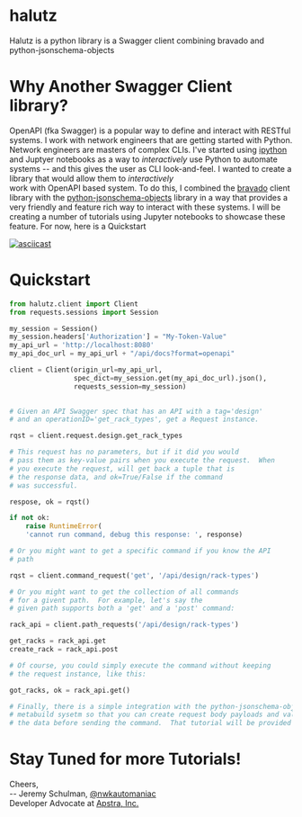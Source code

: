 # halutz
Halutz is a python library is a Swagger client combining bravado and python-jsonschema-objects 

# Why Another Swagger Client library?

OpenAPI (fka Swagger) is a popular way to define and interact with RESTful systems. I work with
network engineers that are getting started with Python.  Network engineers are masters of
complex CLIs.  I've started using [ipython](https://ipython.org/) and Juptyer notebooks
as a way to *interactively* use Python to automate systems -- and this gives the user
as CLI look-and-feel.  I wanted to create a library that would allow them to *interactively*  
work with OpenAPI based system.  To do this, I combined the [bravado](https://github.com/Yelp/bravado)
 client library with the [python-jsonschema-objects](https://github.com/cwacek/python-jsonschema-objects) library in a way that provides
a very friendly and feature rich way to interact with these systems.  I will be creating a number of
tutorials using Jupyter notebooks to showcase these feature.  For now, here is a Quickstart  

[![asciicast](https://asciinema.org/a/14.png)](https://asciinema.org/a/14)

# Quickstart

````python
from halutz.client import Client
from requests.sessions import Session

my_session = Session()
my_session.headers['Authorization'] = "My-Token-Value"
my_api_url = 'http://localhost:8080'
my_api_doc_url = my_api_url + "/api/docs?format=openapi"

client = Client(origin_url=my_api_url, 
                spec_dict=my_session.get(my_api_doc_url).json(),
                requests_session=my_session)
    

# Given an API Swagger spec that has an API with a tag='design'
# and an operationID='get_rack_types', get a Request instance.

rqst = client.request.design.get_rack_types

# This request has no parameters, but if it did you would
# pass them as key-value pairs when you execute the request.  When
# you execute the request, will get back a tuple that is  
# the response data, and ok=True/False if the command
# was successful.

respose, ok = rqst()

if not ok:
    raise RuntimeError(
    'cannot run command, debug this response: ', response)

# Or you might want to get a specific command if you know the API
# path

rqst = client.command_request('get', '/api/design/rack-types')

# Or you might want to get the collection of all commands
# for a givent path.  For example, let's say the
# given path supports both a 'get' and a 'post' command:

rack_api = client.path_requests('/api/design/rack-types')

get_racks = rack_api.get
create_rack = rack_api.post

# Of course, you could simply execute the command without keeping
# the request instance, like this:

got_racks, ok = rack_api.get()

# Finally, there is a simple integration with the python-jsonschema-objects
# metabuild sysetm so that you can create request body payloads and validate
# the data before sending the command.  That tutorial will be provided soon.
````

# Stay Tuned for more Tutorials!

Cheers,
<br>
-- Jeremy Schulman, [@nwkautomaniac](https://twitter.com/nwkautomaniac)
<br>
Developer Advocate at [Apstra, Inc.](www.apstra.com)